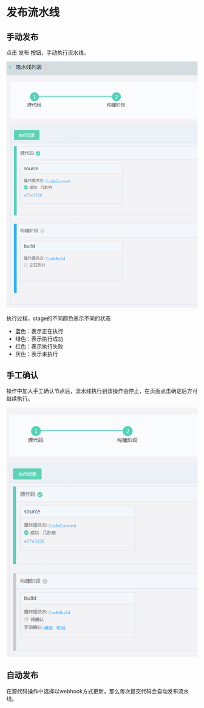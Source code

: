 # 发布流水线

## 手动发布
点击 发布 按钮，手动执行流水线。

![](/image/codepipeline/Release-Pipeline.png) 

执行过程，stage的不同颜色表示不同的状态

   - 蓝色：表示正在执行
   - 绿色：表示执行成功
   - 红色：表示执行失败
   - 灰色：表示未执行

## 手工确认
操作中加入手工确认节点后，流水线执行到该操作会停止，在页面点击确定后方可继续执行。

![](/image/codepipeline/Check-Pipeline.PNG) 

## 自动发布
在源代码操作中选择以webhook方式更新，那么每次提交代码会自动发布流水线。
